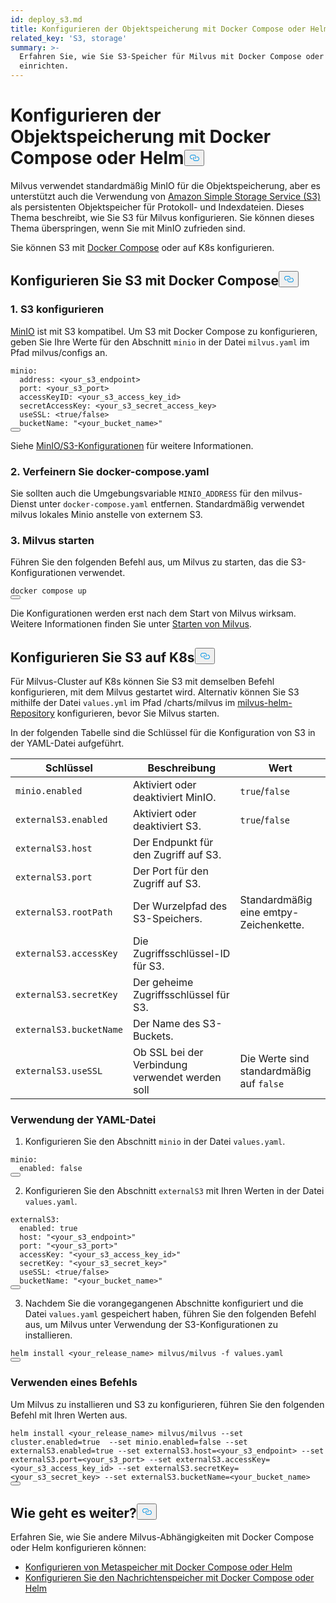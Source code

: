 ```yaml
---
id: deploy_s3.md
title: Konfigurieren der Objektspeicherung mit Docker Compose oder Helm
related_key: 'S3, storage'
summary: >-
  Erfahren Sie, wie Sie S3-Speicher für Milvus mit Docker Compose oder Helm
  einrichten.
---
```

<h1 id="Configure-Object-Storage-with-Docker-Compose-or-Helm" class="common-anchor-header">Konfigurieren der Objektspeicherung mit Docker Compose oder Helm<button data-href="#Configure-Object-Storage-with-Docker-Compose-or-Helm" class="anchor-icon" translate="no">
      <svg translate="no"
        aria-hidden="true"
        focusable="false"
        height="20"
        version="1.1"
        viewBox="0 0 16 16"
        width="16"
      >
        <path
          fill="#0092E4"
          fill-rule="evenodd"
          d="M4 9h1v1H4c-1.5 0-3-1.69-3-3.5S2.55 3 4 3h4c1.45 0 3 1.69 3 3.5 0 1.41-.91 2.72-2 3.25V8.59c.58-.45 1-1.27 1-2.09C10 5.22 8.98 4 8 4H4c-.98 0-2 1.22-2 2.5S3 9 4 9zm9-3h-1v1h1c1 0 2 1.22 2 2.5S13.98 12 13 12H9c-.98 0-2-1.22-2-2.5 0-.83.42-1.64 1-2.09V6.25c-1.09.53-2 1.84-2 3.25C6 11.31 7.55 13 9 13h4c1.45 0 3-1.69 3-3.5S14.5 6 13 6z"
        ></path>
      </svg>
    </button></h1><p>Milvus verwendet standardmäßig MinIO für die Objektspeicherung, aber es unterstützt auch die Verwendung von <a href="https://aws.amazon.com/s3/">Amazon Simple Storage Service (S3)</a> als persistenten Objektspeicher für Protokoll- und Indexdateien. Dieses Thema beschreibt, wie Sie S3 für Milvus konfigurieren. Sie können dieses Thema überspringen, wenn Sie mit MinIO zufrieden sind.</p>
<p>Sie können S3 mit <a href="https://docs.docker.com/get-started/overview/">Docker Compose</a> oder auf K8s konfigurieren.</p>
<h2 id="Configure-S3-with-Docker-Compose" class="common-anchor-header">Konfigurieren Sie S3 mit Docker Compose<button data-href="#Configure-S3-with-Docker-Compose" class="anchor-icon" translate="no">
      <svg translate="no"
        aria-hidden="true"
        focusable="false"
        height="20"
        version="1.1"
        viewBox="0 0 16 16"
        width="16"
      >
        <path
          fill="#0092E4"
          fill-rule="evenodd"
          d="M4 9h1v1H4c-1.5 0-3-1.69-3-3.5S2.55 3 4 3h4c1.45 0 3 1.69 3 3.5 0 1.41-.91 2.72-2 3.25V8.59c.58-.45 1-1.27 1-2.09C10 5.22 8.98 4 8 4H4c-.98 0-2 1.22-2 2.5S3 9 4 9zm9-3h-1v1h1c1 0 2 1.22 2 2.5S13.98 12 13 12H9c-.98 0-2-1.22-2-2.5 0-.83.42-1.64 1-2.09V6.25c-1.09.53-2 1.84-2 3.25C6 11.31 7.55 13 9 13h4c1.45 0 3-1.69 3-3.5S14.5 6 13 6z"
        ></path>
      </svg>
    </button></h2><h3 id="1-Configure-S3" class="common-anchor-header">1. S3 konfigurieren</h3><p><a href="https://min.io/product/overview">MinIO</a> ist mit S3 kompatibel. Um S3 mit Docker Compose zu konfigurieren, geben Sie Ihre Werte für den Abschnitt <code translate="no">minio</code> in der Datei <code translate="no">milvus.yaml</code> im Pfad milvus/configs an.</p>
<pre><code translate="no" class="language-yaml"><span class="hljs-attr">minio:</span>
  <span class="hljs-attr">address:</span> <span class="hljs-string">&lt;your_s3_endpoint&gt;</span>
  <span class="hljs-attr">port:</span> <span class="hljs-string">&lt;your_s3_port&gt;</span>
  <span class="hljs-attr">accessKeyID:</span> <span class="hljs-string">&lt;your_s3_access_key_id&gt;</span>
  <span class="hljs-attr">secretAccessKey:</span> <span class="hljs-string">&lt;your_s3_secret_access_key&gt;</span>
  <span class="hljs-attr">useSSL:</span> <span class="hljs-string">&lt;true/false&gt;</span>
  <span class="hljs-attr">bucketName:</span> <span class="hljs-string">&quot;&lt;your_bucket_name&gt;&quot;</span>
<button class="copy-code-btn"></button></code></pre>
<p>Siehe <a href="/docs/de/configure_minio.md">MinIO/S3-Konfigurationen</a> für weitere Informationen.</p>
<h3 id="2-Refine-docker-composeyaml" class="common-anchor-header">2. Verfeinern Sie docker-compose.yaml</h3><p>Sie sollten auch die Umgebungsvariable <code translate="no">MINIO_ADDRESS</code> für den milvus-Dienst unter <code translate="no">docker-compose.yaml</code> entfernen. Standardmäßig verwendet milvus lokales Minio anstelle von externem S3.</p>
<h3 id="3-Run-Milvus" class="common-anchor-header">3. Milvus starten</h3><p>Führen Sie den folgenden Befehl aus, um Milvus zu starten, das die S3-Konfigurationen verwendet.</p>
<pre><code translate="no" class="language-shell">docker compose up
<button class="copy-code-btn"></button></code></pre>
<div class="alert note">Die Konfigurationen werden erst nach dem Start von Milvus wirksam. Weitere Informationen finden Sie unter <a href="https://milvus.io/docs/install_standalone-docker.md#Start-Milvus">Starten von Milvus</a>.</div>
<h2 id="Configure-S3-on-K8s" class="common-anchor-header">Konfigurieren Sie S3 auf K8s<button data-href="#Configure-S3-on-K8s" class="anchor-icon" translate="no">
      <svg translate="no"
        aria-hidden="true"
        focusable="false"
        height="20"
        version="1.1"
        viewBox="0 0 16 16"
        width="16"
      >
        <path
          fill="#0092E4"
          fill-rule="evenodd"
          d="M4 9h1v1H4c-1.5 0-3-1.69-3-3.5S2.55 3 4 3h4c1.45 0 3 1.69 3 3.5 0 1.41-.91 2.72-2 3.25V8.59c.58-.45 1-1.27 1-2.09C10 5.22 8.98 4 8 4H4c-.98 0-2 1.22-2 2.5S3 9 4 9zm9-3h-1v1h1c1 0 2 1.22 2 2.5S13.98 12 13 12H9c-.98 0-2-1.22-2-2.5 0-.83.42-1.64 1-2.09V6.25c-1.09.53-2 1.84-2 3.25C6 11.31 7.55 13 9 13h4c1.45 0 3-1.69 3-3.5S14.5 6 13 6z"
        ></path>
      </svg>
    </button></h2><p>Für Milvus-Cluster auf K8s können Sie S3 mit demselben Befehl konfigurieren, mit dem Milvus gestartet wird. Alternativ können Sie S3 mithilfe der Datei <code translate="no">values.yml</code> im Pfad /charts/milvus im <a href="https://github.com/milvus-io/milvus-helm">milvus-helm-Repository</a> konfigurieren, bevor Sie Milvus starten.</p>
<p>In der folgenden Tabelle sind die Schlüssel für die Konfiguration von S3 in der YAML-Datei aufgeführt.</p>
<table>
<thead>
<tr><th>Schlüssel</th><th>Beschreibung</th><th>Wert</th></tr>
</thead>
<tbody>
<tr><td><code translate="no">minio.enabled</code></td><td>Aktiviert oder deaktiviert MinIO.</td><td><code translate="no">true</code>/<code translate="no">false</code></td></tr>
<tr><td><code translate="no">externalS3.enabled</code></td><td>Aktiviert oder deaktiviert S3.</td><td><code translate="no">true</code>/<code translate="no">false</code></td></tr>
<tr><td><code translate="no">externalS3.host</code></td><td>Der Endpunkt für den Zugriff auf S3.</td><td></td></tr>
<tr><td><code translate="no">externalS3.port</code></td><td>Der Port für den Zugriff auf S3.</td><td></td></tr>
<tr><td><code translate="no">externalS3.rootPath</code></td><td>Der Wurzelpfad des S3-Speichers.</td><td>Standardmäßig eine emtpy-Zeichenkette.</td></tr>
<tr><td><code translate="no">externalS3.accessKey</code></td><td>Die Zugriffsschlüssel-ID für S3.</td><td></td></tr>
<tr><td><code translate="no">externalS3.secretKey</code></td><td>Der geheime Zugriffsschlüssel für S3.</td><td></td></tr>
<tr><td><code translate="no">externalS3.bucketName</code></td><td>Der Name des S3-Buckets.</td><td></td></tr>
<tr><td><code translate="no">externalS3.useSSL</code></td><td>Ob SSL bei der Verbindung verwendet werden soll</td><td>Die Werte sind standardmäßig auf <code translate="no">false</code></td></tr>
</tbody>
</table>
<h3 id="Using-the-YAML-file" class="common-anchor-header">Verwendung der YAML-Datei</h3><ol>
<li>Konfigurieren Sie den Abschnitt <code translate="no">minio</code> in der Datei <code translate="no">values.yaml</code>.</li>
</ol>
<pre><code translate="no" class="language-yaml"><span class="hljs-attr">minio:</span>
  <span class="hljs-attr">enabled:</span> <span class="hljs-literal">false</span>
<button class="copy-code-btn"></button></code></pre>
<ol start="2">
<li>Konfigurieren Sie den Abschnitt <code translate="no">externalS3</code> mit Ihren Werten in der Datei <code translate="no">values.yaml</code>.</li>
</ol>
<pre><code translate="no" class="language-yaml"><span class="hljs-attr">externalS3:</span>
  <span class="hljs-attr">enabled:</span> <span class="hljs-literal">true</span>
  <span class="hljs-attr">host:</span> <span class="hljs-string">&quot;&lt;your_s3_endpoint&gt;&quot;</span>
  <span class="hljs-attr">port:</span> <span class="hljs-string">&quot;&lt;your_s3_port&gt;&quot;</span>
  <span class="hljs-attr">accessKey:</span> <span class="hljs-string">&quot;&lt;your_s3_access_key_id&gt;&quot;</span>
  <span class="hljs-attr">secretKey:</span> <span class="hljs-string">&quot;&lt;your_s3_secret_key&gt;&quot;</span>
  <span class="hljs-attr">useSSL:</span> <span class="hljs-string">&lt;true/false&gt;</span>
  <span class="hljs-attr">bucketName:</span> <span class="hljs-string">&quot;&lt;your_bucket_name&gt;&quot;</span>
<button class="copy-code-btn"></button></code></pre>
<ol start="3">
<li>Nachdem Sie die vorangegangenen Abschnitte konfiguriert und die Datei <code translate="no">values.yaml</code> gespeichert haben, führen Sie den folgenden Befehl aus, um Milvus unter Verwendung der S3-Konfigurationen zu installieren.</li>
</ol>
<pre><code translate="no" class="language-shell">helm install &lt;your_release_name&gt; milvus/milvus -f values.yaml
<button class="copy-code-btn"></button></code></pre>
<h3 id="Using-a-command" class="common-anchor-header">Verwenden eines Befehls</h3><p>Um Milvus zu installieren und S3 zu konfigurieren, führen Sie den folgenden Befehl mit Ihren Werten aus.</p>
<pre><code translate="no" class="language-shell">helm install &lt;your_release_name&gt; milvus/milvus --set cluster.enabled=true  --set minio.enabled=false --set externalS3.enabled=true --set externalS3.host=&lt;your_s3_endpoint&gt; --set externalS3.port=&lt;your_s3_port&gt; --set externalS3.accessKey=&lt;your_s3_access_key_id&gt; --set externalS3.secretKey=&lt;your_s3_secret_key&gt; --set externalS3.bucketName=&lt;your_bucket_name&gt;
<button class="copy-code-btn"></button></code></pre>
<h2 id="Whats-next" class="common-anchor-header">Wie geht es weiter?<button data-href="#Whats-next" class="anchor-icon" translate="no">
      <svg translate="no"
        aria-hidden="true"
        focusable="false"
        height="20"
        version="1.1"
        viewBox="0 0 16 16"
        width="16"
      >
        <path
          fill="#0092E4"
          fill-rule="evenodd"
          d="M4 9h1v1H4c-1.5 0-3-1.69-3-3.5S2.55 3 4 3h4c1.45 0 3 1.69 3 3.5 0 1.41-.91 2.72-2 3.25V8.59c.58-.45 1-1.27 1-2.09C10 5.22 8.98 4 8 4H4c-.98 0-2 1.22-2 2.5S3 9 4 9zm9-3h-1v1h1c1 0 2 1.22 2 2.5S13.98 12 13 12H9c-.98 0-2-1.22-2-2.5 0-.83.42-1.64 1-2.09V6.25c-1.09.53-2 1.84-2 3.25C6 11.31 7.55 13 9 13h4c1.45 0 3-1.69 3-3.5S14.5 6 13 6z"
        ></path>
      </svg>
    </button></h2><p>Erfahren Sie, wie Sie andere Milvus-Abhängigkeiten mit Docker Compose oder Helm konfigurieren können:</p>
<ul>
<li><a href="/docs/de/deploy_etcd.md">Konfigurieren von Metaspeicher mit Docker Compose oder Helm</a></li>
<li><a href="/docs/de/deploy_pulsar.md">Konfigurieren Sie den Nachrichtenspeicher mit Docker Compose oder Helm</a></li>
</ul>
